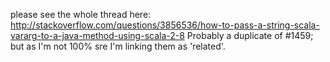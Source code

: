 please see the whole thread here:
http://stackoverflow.com/questions/3856536/how-to-pass-a-string-scala-vararg-to-a-java-method-using-scala-2-8
Probably a duplicate of #1459; but as I'm not 100% sre I'm linking them as 'related'.
